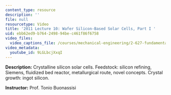 ```yaml
---
content_type: resource
description: ''
file: null
resourcetype: Video
title: '2011 Lecture 10: Wafer Silicon-Based Solar Cells, Part I '
uid: ebb62ed9-b764-2498-94be-c461f86f6758
video_files:
  video_captions_file: /courses/mechanical-engineering/2-627-fundamentals-of-photovoltaics-fall-2013/lecture-videos-slides/2011-lecture-10-wafer-silicon-based-solar-cells-part-i/9LGLbcjXxqI.vtt
video_metadata:
  youtube_id: 9LGLbcjXxqI
---
```


**Description:** Crystalline silicon solar cells. Feedstock: silicon refining, Siemens, fluidized bed reactor, metallurgical route, novel concepts. Crystal growth: ingot silicon.

**Instructor:** Prof. Tonio Buonassisi
